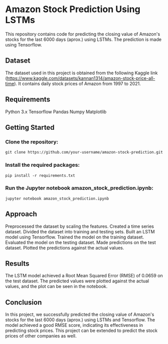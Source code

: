 # Amazon Stock Prediction Using LSTMs
This repository contains code for predicting the closing value of Amazon's stocks for the last 6000 days (aprox.) using LSTMs. The prediction is made using Tensorflow.

## Dataset
The dataset used in this project is obtained from the following Kaggle link (https://www.kaggle.com/datasets/kannan1314/amazon-stock-price-all-time). It contains daily stock prices of Amazon from 1997 to 2021.

## Requirements
Python 3.x
Tensorflow
Pandas
Numpy
Matplotlib


## Getting Started

### Clone the repository:
```
git clone https://github.com/your-username/amazon-stock-prediction.git
```


### Install the required packages:
```
pip install -r requirements.txt
```


### Run the Jupyter notebook amazon_stock_prediction.ipynb:
```
jupyter notebook amazon_stock_prediction.ipynb
```

## Approach
Preprocessed the dataset by scaling the features.
Created a time series dataset.
Divided the dataset into training and testing sets.
Built an LSTM model using Tensorflow.
Trained the model on the training dataset.
Evaluated the model on the testing dataset.
Made predictions on the test dataset.
Plotted the predictions against the actual values.

## Results
The LSTM model achieved a Root Mean Squared Error (RMSE) of 0.0659 on the test dataset. The predicted values were plotted against the actual values, and the plot can be seen in the notebook.

## Conclusion
In this project, we successfully predicted the closing value of Amazon's stocks for the last 6000 days (aprox.) using LSTMs and Tensorflow. The model achieved a good RMSE score, indicating its effectiveness in predicting stock prices. This project can be extended to predict the stock prices of other companies as well.
